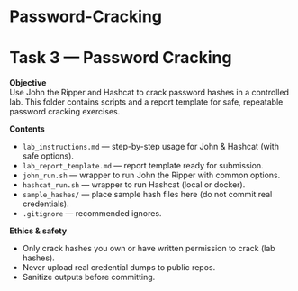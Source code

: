 # Password-Cracking

# Task 3 — Password Cracking

**Objective**  
Use John the Ripper and Hashcat to crack password hashes in a controlled lab. This folder contains scripts and a report template for safe, repeatable password cracking exercises.

**Contents**
- `lab_instructions.md` — step-by-step usage for John & Hashcat (with safe options).
- `lab_report_template.md` — report template ready for submission.
- `john_run.sh` — wrapper to run John the Ripper with common options.
- `hashcat_run.sh` — wrapper to run Hashcat (local or docker).
- `sample_hashes/` — place sample hash files here (do not commit real credentials).
- `.gitignore` — recommended ignores.

**Ethics & safety**
- Only crack hashes you own or have written permission to crack (lab hashes).
- Never upload real credential dumps to public repos.
- Sanitize outputs before committing.
